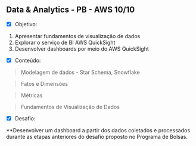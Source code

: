 ## Data & Analytics - PB - AWS 10/10

- [x] Objetivo:

1. Apresentar fundamentos de visualização de dados
2. Explorar o serviço de BI AWS QuickSight
3. Desenvolver dashboards por meio do AWS QuickSight

- [x] Conteúdo:

> Modelagem de dados - Star Schema, Snowflake

> Fatos e Dimensões

> Métricas

> Fundamentos de Visualização de Dados

- [x] Desafio:

**Desenvolver um dashboard a partir dos dados coletados e processados durante as etapas anteriores do desafio proposto no Programa de Bolsas.